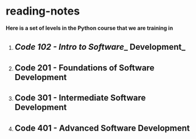 # reading-notes

**Here is a set of levels in the Python course that we are training in**

1. ## _Code 102 - Intro to Software__ Development_
2. ## Code 201 - Foundations of Software Development
3. ## **Code 301 - Intermediate Software Development**
4. ## Code 401 - Advanced Software Development
